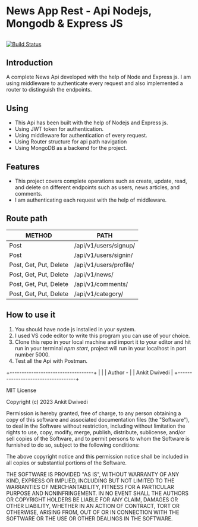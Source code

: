 # News App Rest - Api Nodejs, Mongodb & Express JS
##

[![Build Status](https://travis-ci.org/anksji/NewsApp-RestApi.svg?branch=main)](https://travis-ci.org/anksji/NewsApp-RestApi)

## Introduction
A complete News Api developed with the help of Node and Express js. I am using middleware to authenticate every request and also implemented a router to distinguish the endpoints.

## Using
- This Api has been built with the help of Nodejs and Express js.
- Using JWT token for authentication. 
- Using middleware for authentication of every request.
- Using Router structure for api path navigation
- Using MongoDB as a backend for the project.


## Features
- This project covers complete operations such as create, update, read, and delete on different endpoints such as users, news articles, and comments.
- I am authenticating each request with the help of middleware.

## Route path 

| METHOD | PATH |
| ------ | ------ |
| Post | /api/v1/users/signup/ |
| Post | /api/v1/users/signin/ |
| Post, Get, Put, Delete | /api/v1/users/profile/ |
| Post, Get, Put, Delete  | /api/v1/news/ |
| Post, Get, Put, Delete  | /api/v1/comments/ |
| Post, Get, Put, Delete  | /api/v1/category/ |


## How to use it

1. You should have node js installed in your system.
2. I used VS code editor to write this program you can use of your choice.
3. Clone this repo in your local machine and import it to your editor and hit run in your terminal _npm start_, project will run in your localhost in port number 5000. 
4. Test all the Api with Postman.



+-----------------------------------+
|                                   |
|          Author    -              |
|   Ankit Dwivedi                   |
+-----------------------------------+


MIT License

Copyright (c) 2023 Ankit Dwivedi

Permission is hereby granted, free of charge, to any person obtaining a copy of this software and associated documentation files (the "Software"), to deal in the Software without restriction, including without limitation the rights to use, copy, modify, merge, publish, distribute, sublicense, and/or sell copies of the Software, and to permit persons to whom the Software is furnished to do so, subject to the following conditions:

The above copyright notice and this permission notice shall be included in all copies or substantial portions of the Software.

THE SOFTWARE IS PROVIDED "AS IS", WITHOUT WARRANTY OF ANY KIND, EXPRESS OR IMPLIED, INCLUDING BUT NOT LIMITED TO THE WARRANTIES OF MERCHANTABILITY, FITNESS FOR A PARTICULAR PURPOSE AND NONINFRINGEMENT. IN NO EVENT SHALL THE AUTHORS OR COPYRIGHT HOLDERS BE LIABLE FOR ANY CLAIM, DAMAGES OR OTHER LIABILITY, WHETHER IN AN ACTION OF CONTRACT, TORT OR OTHERWISE, ARISING FROM, OUT OF OR IN CONNECTION WITH THE SOFTWARE OR THE USE OR OTHER DEALINGS IN THE SOFTWARE.
